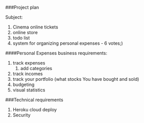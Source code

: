 ###Project plan

Subject:
1. Cinema online tickets
2. online store
3. todo list
4. system for organizing personal expenses - 6 votes;)

####Personal Expenses business requirements:
1. track expenses
   1. add categories
2. track incomes
3. track your portfolio (what stocks You have bought and sold)
4. budgeting
5. visual statistics

###Technical requirements
1. Heroku cloud deploy
2. Security